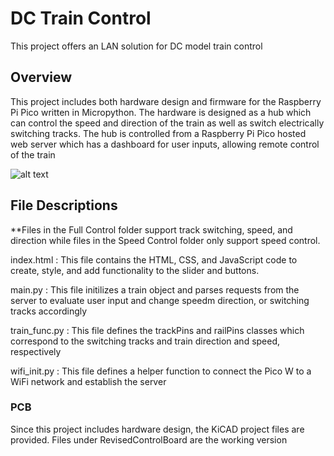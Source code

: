 # DC Train Control
This project offers an LAN solution for DC model train control

## Overview
This project includes both hardware design and firmware for the Raspberry Pi Pico written in Micropython. The hardware is designed as a hub which can control the speed and
direction of the train as well as switch electrically switching tracks. The hub is controlled from a Raspberry Pi Pico hosted web server which has a dashboard for user 
inputs, allowing remote control of the train

![alt text](https://github.com/mgamota/PicoW/TrainControl/main/site.jpg?raw=true)


## File Descriptions
**Files in the Full Control folder support track switching, speed, and direction while files in the Speed Control folder only support speed control.

index.html : This file contains the HTML, CSS, and JavaScript code to create, style, and add functionality to the slider and buttons.


main.py : This file initilizes a train object and parses requests from the server to evaluate user input and change speedm direction, or switching tracks accordingly


train_func.py : This file defines the trackPins and railPins classes which correspond to the switching tracks and train direction and speed, respectively


wifi_init.py : This file defines a helper function to connect the Pico W to a WiFi network and establish the server

### PCB
Since this project includes hardware design, the KiCAD project files are provided. Files under RevisedControlBoard are the working version
